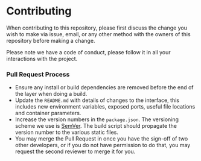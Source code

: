 # Contributing

When contributing to this repository, please first discuss the change you wish to make via issue, email, or any other method with the owners of this repository before making a change.

Please note we have a code of conduct, please follow it in all your interactions with the project.

### Pull Request Process

- Ensure any install or build dependencies are removed before the end of the layer when doing a build.
- Update the `README.md` with details of changes to the interface, this includes new environment variables, exposed ports, useful file locations and container parameters.
- Increase the version numbers in the `package.json`. The versioning scheme we use is [SemVer](https://semver.org/). The build script should propagate the version number to the various static files.
- You may merge the Pull Request in once you have the sign-off of two other developers, or if you do not have permission to do that, you may request the second reviewer to merge it for you.
